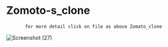 # Zomoto-s_clone



           for more detail click on file as above Zomato_clone
 
 
 
 ![Screenshot (27)](https://user-images.githubusercontent.com/106178304/209247437-a4a107c2-b8c8-4a83-bd7b-f8d265f523ad.png)

